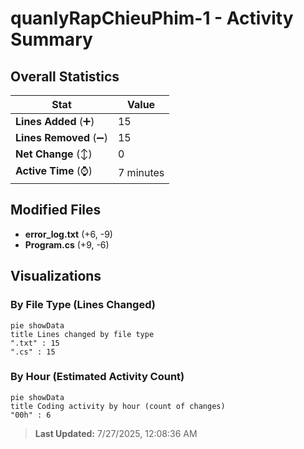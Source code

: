 # quanlyRapChieuPhim-1 - Activity Summary 

## Overall Statistics

| Stat                   | Value                                                             |
| ---------------------- | ----------------------------------------------------------------- |
| **Lines Added** (➕)   | 15                                          |
| **Lines Removed** (➖) | 15                                        |
| **Net Change** (↕)    | 0                |
| **Active Time** (⌚)   | 7 minutes |


## Modified Files
- **error_log.txt** (+6, -9)
- **Program.cs** (+9, -6)

## Visualizations

### By File Type (Lines Changed)

```mermaid
pie showData
title Lines changed by file type
".txt" : 15
".cs" : 15
```

### By Hour (Estimated Activity Count)

```mermaid
pie showData
title Coding activity by hour (count of changes)
"00h" : 6
```


> **Last Updated:** 7/27/2025, 12:08:36 AM